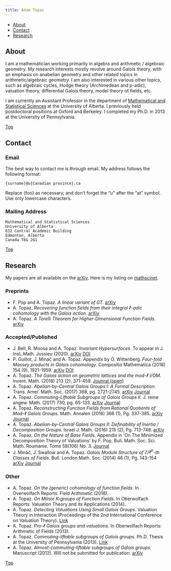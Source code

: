 ```yaml
---
title: Adam Topaz
---
```


- [About](#about)
- [Contact](#contact)
- [Research](#research)

## About

I am a mathematician working primarily in algebra and arithmetic / algebraic geometry.
My research interests mostly revolve around Galois theory, with an emphasis on anabelian geometry and other related topics in arithmetic/algebraic geometry.
I am also interested in various other topics, such as algebraic cycles, Hodge theory (Archimedean and p-adic), valuation theory, differential Galois theory, model theory of fields, etc.

I am currently an Assistant Professor in the department of [Mathematical and Statistical Sciences](https://www.ualberta.ca/mathematical-and-statistical-sciences/index.html) at the University of Alberta.
I previously held postdoctoral positions at Oxford and Berkeley.
I completed my Ph.D. in 2013 at the University of Pennsylvania.

[Top](#)

## Contact

### Email

The best way to contact me is through email. My address follows the following format:

```{surname}@u{Canadian province}.ca```

Replace {foo} as necessary, and don’t forget the “u” after the “at” symbol. 
Use only lowercase characters. 

### Mailing Address

```
Mathematical and Statistical Sciences
University of Alberta
632 Central Academic Building
Edmonton, Alberta
Canada T6G 2G1
```

[Top](#)

## Research

My papers are all available on the [arXiv](https://arxiv.org/search/?searchtype=author&query=Topaz%2C+A).
Here is my listing on [mathscinet](https://mathscinet.ams.org/mathscinet/search/authors.html?authorName=1051144&Submit=Search).

### Preprints

- F. Pop and A. Topaz. *A linear variant of GT.*
  [arXiv](https://arxiv.org/abs/2104.10504)
- A. Topaz. *Recovering function fields from their integral $\ell$-adic cohomology with the Galois action.*
  [arXiv](https://arxiv.org/abs/1910.03563)
- A. Topaz. *A Torelli Theorem for Higher-Dimensional Function Fields.*
  [arXiv](https://arxiv.org/abs/1705.01084)

### Accepted/Published

- J. Bell, R. Moosa and A. Topaz. *Invariant Hypersurfaces.*
  To appear in J. Inst. Math. Jussieu (2020).
  [arXiv](https://arxiv.org/abs/1812.08346) [DOI](https://doi.org/10.1017/S1474748020000262)
- P. Guillot, J. Mináč and A. Topaz. Appendix by O. Wittenberg. *Four-fold Massey products in Galois cohomology.*
  Compositio Mathematica (2018) 154 (9), 1921-1959.
  [arXiv](https://arxiv.org/abs/1610.05748) [DOI](https://doi.org/10.1112/S0010437X18007297)
- A. Topaz. *The Galois action on geometric lattices and the mod-$\ell$ I/OM.*
  Invent. Math. (2018) 213 (2), 371-459.
  [Jounral (open)](https://doi.org/10.1007/s00222-018-0792-2)
- A. Topaz. *Abelian-by-Central Galois Groups I: A Formal Description.*
  Trans. Amer. Math. Soc. (2017) 368, pg. 2721-2745.
  [arXiv](http://arxiv.org/abs/1310.5613) [Journal](http://www.ams.org/journals/tran/0000-000-00/S0002-9947-2016-06740-9/)
- A. Topaz. *Commuting-Liftable Subgroups of Galois Groups II.*
  J. reine angew. Math. (2017) 730, pg. 65-133.
  [arXiv](http://arxiv.org/abs/1208.0583) [Journal](http://www.degruyter.com/view/j/crll.ahead-of-print/crelle-2014-0115/crelle-2014-0115.xml)
- A. Topaz. *Reconstructing Function Fields from Rational Quotients of Mod-$\ell$ Galois Groups.*
  Math. Annalen (2016) 366 (1), Pg. 337-385.
  [arXiv](http://arxiv.org/abs/1408.5194) [Journal](http://link.springer.com/article/10.1007/s00208-015-1327-4)
- A. Topaz. *Abelian-by-Central Galois Groups II: Definability of Inertia / Decomposition Groups.*
  Israel J. Math. (2016) 215 (2), Pg. 713-748. 
  [arXiv](http://arxiv.org/abs/1503.04368)
- A. Topaz. *On the Nature of Base Fields.*
  Appendix in ‘On The Minimized Decomposition Theory of Valuations’ by F. Pop, Bull. Math. Soc. Sci. Math. Roumanie. Tome 58(106) No. 3.
  [Journal](http://ssmr.ro/bulletin/pdf/58-3/articol_10.pdf)
- J. Mináč, J. Swallow and A. Topaz. *Galois Module Structure of $\mathbb{Z}/\ell^n$-th Classes of Fields.*
  Bull. London Math. Soc. (2014) 46 (1), Pg. 143-154
  [arXiv](http://arxiv.org/abs/1204.6611) [Journal](http://blms.oxfordjournals.org/content/46/1/143)

### Other

- A. Topaz. *On the (generic) cohomology of function fields.*
  In Overwolfach Reports: Field Arithmetic (2018).
- A. Topaz. *On Milnor K-groups of Function Fields.*
  In Oberwolfach Reports: Valuation Theory and its Applications (2014).
- A. Topaz. *Detecting Valuations Using Small Galois Groups.*
  Valuation Theory in Interaction (Proceedings of the 2nd International Conference on Valuation Theory).
  [Link](http://www.ems-ph.org/books/book.php?proj_nr=182&srch=series%7Cecr)
- A. Topaz. *Pro-$\ell$ Galois groups and valuations.*
  In Oberwolfach Reports: Arithmetic of Fields (2013).
- A. Topaz. *Commuting-liftable subgroups of Galois groups.*
  Ph.D. Thesis at the University of Pennsylvania (2013).
  [Link](http://search.proquest.com/docview/1420028591/abstract/373B514029DF46B1PQ/1)
- A. Topaz. *Almost-commuting-liftable subgroups of Galois groups.*
  Manuscript (2012). Will not be submitted for publication.
  [arXiv](http://arxiv.org/abs/1202.1786)

[Top](#)
